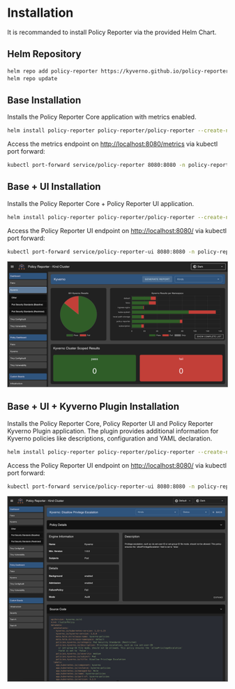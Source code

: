 # Installation

It is recommanded to install Policy Reporter via the provided Helm Chart.

## Helm Repository

````bash
helm repo add policy-reporter https://kyverno.github.io/policy-reporter
helm repo update
````

## Base Installation

Installs the Policy Reporter Core application with metrics enabled.

````bash
helm install policy-reporter policy-reporter/policy-reporter --create-namespace -n policy-reporter --devel --set metrics.enabled=true
````

Access the metrics endpoint on [http://localhost:8080/metrics](http://127.0.0.1:8080/metrics) via kubectl port forward:

```bash
kubectl port-forward service/policy-reporter 8080:8080 -n policy-reporter
```

## Base + UI Installation

Installs the Policy Reporter Core + Policy Reporter UI application.

````bash
helm install policy-reporter policy-reporter/policy-reporter --create-namespace -n policy-reporter --devel --set ui.enabled=true
````

Access the Policy Reporter UI endpoint on [http://localhost:8080/](http://127.0.0.1:8080/) via kubectl port forward:

```bash
kubectl port-forward service/policy-reporter-ui 8080:8080 -n policy-reporter
```

<img src="../assets/policy-reporter-ui-dark.png" style="border: 1px solid #555" alt="Policy Reporter UI" />

## Base + UI + Kyverno Plugin Installation

Installs the Policy Reporter Core, Policy Reporter UI and Policy Reporter Kyverno Plugin application. The plugin provides additional information for Kyverno policies like descriptions, configuration and YAML declaration.

````bash
helm install policy-reporter policy-reporter/policy-reporter --create-namespace -n policy-reporter --devel --set ui.enabled=true --set plugin.kyverno.enabled=true
````

Access the Policy Reporter UI endpoint on [http://localhost:8080/](http://127.0.0.1:8080/) via kubectl port forward:

```bash
kubectl port-forward service/policy-reporter-ui 8080:8080 -n policy-reporter
```

<img src="../assets/kyverno-plugin.png" style="border: 1px solid #555" alt="Policy Reporter UI with enabled Kyverno Plugin" />
